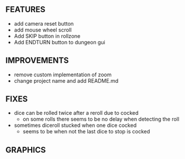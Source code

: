 ## FEATURES
- add camera reset button
- add mouse wheel scroll
- Add SKIP button in rollzone
- Add ENDTURN button to dungeon gui

## IMPROVEMENTS
- remove custom implementation of zoom
- change project name and add README.md

## FIXES
- dice can be rolled twice after a reroll due to cocked
    - on some rolls there seems to be no delay when detecting the roll
- sometimes diceroll stucked when one dice cocked
    - seems to be when not the last dice to stop is cocked

## GRAPHICS
